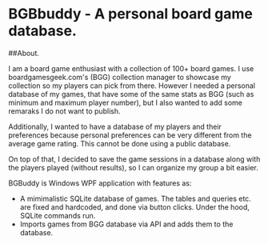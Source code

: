 # BGBbuddy - A personal board game database.

##About.

I am a board game enthusiast with a collection of 100+ board games. I use boardgamesgeek.com's (BGG) collection manager to showcase my collection so my players can pick from there. 
However I needed a personal database of my games, that have some of the same stats as BGG (such as minimum and maximum player number), but I also wanted to add some remaraks I do not want to publish.

Additionally, I wanted to have a database of my players and their preferences because personal preferences can be very different from the average game rating. This cannot be done using a public database.

On top of that, I decided to save the game sessions in a database along with the players played (without results), so I can organize my group a bit easier. 

BGBuddy is Windows WPF application with features as:
- A mimimalistic SQLite database of games. The tables and queries etc. are fixed and hardcoded, and done via button clicks. Under the hood, SQLite commands run.
- Imports games from BGG database via API and adds them to the database.
